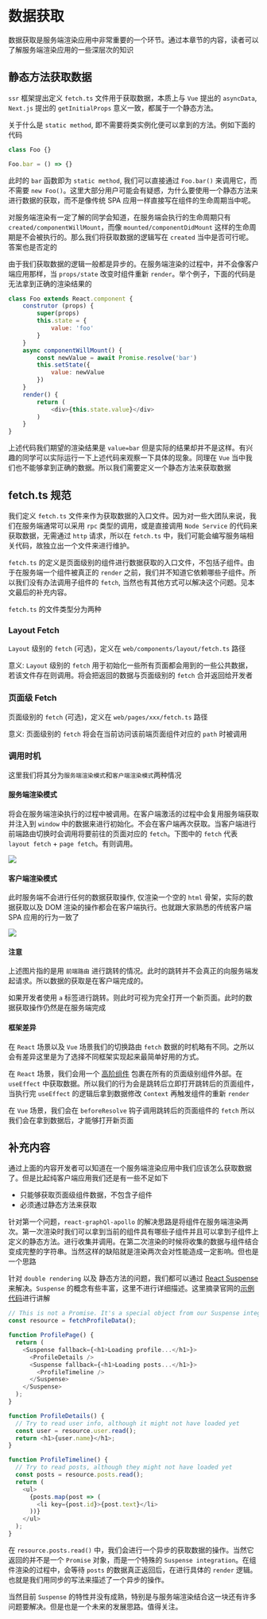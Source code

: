 # 数据获取

数据获取是服务端渲染应用中非常重要的一个环节。通过本章节的内容，读者可以了解服务端渲染应用的一些深层次的知识

## 静态方法获取数据

`ssr` 框架提出定义 `fetch.ts` 文件用于获取数据，本质上与 `Vue` 提出的 `asyncData`, `Next.js` 提出的 `getInitialProps` 意义一致，都属于一个静态方法。

关于什么是 `static method`, 即不需要将类实例化便可以拿到的方法。例如下面的代码

```js
class Foo {}

Foo.bar = () => {}
```

此时的 `bar` 函数即为 `static method`, 我们可以直接通过 `Foo.bar()` 来调用它，而不需要 `new Foo()`。这里大部分用户可能会有疑惑，为什么要使用一个静态方法来进行数据的获取，而不是像传统 SPA 应用一样直接写在组件的生命周期当中呢。

对服务端渲染有一定了解的同学会知道，在服务端会执行的生命周期只有 `created/componentWillMount`，而像 `mounted/componentDidMount` 这样的生命周期是不会被执行的。那么我们将获取数据的逻辑写在 `created` 当中是否可行呢。答案也是否定的

由于我们获取数据的逻辑一般都是异步的。在服务端渲染的过程中，并不会像客户端应用那样，当 `props/state` 改变时组件重新 `render`。举个例子，下面的代码是无法拿到正确的渲染结果的

```js
class Foo extends React.component {
    construtor (props) {
        super(props)
        this.state = {
            value: 'foo'
        }
    }
    async componentWillMount() {
        const newValue = await Promise.resolve('bar')
        this.setState({
            value: newValue
        })
    }
    render() {
        return (
            <div>{this.state.value}</div>
        )
    }
}
```

上述代码我们期望的渲染结果是 `value=bar` 但是实际的结果却并不是这样。有兴趣的同学可以实际运行一下上述代码来观察一下具体的现象。同理在 `Vue` 当中我们也不能够拿到正确的数据。所以我们需要定义一个静态方法来获取数据

## fetch.ts 规范

我们定义 `fetch.ts` 文件来作为获取数据的入口文件。因为对一些大团队来说，我们在服务端通常可以采用 `rpc` 类型的调用，或是直接调用 `Node Service` 的代码来获取数据，无需通过 `http` 请求，所以在 `fetch.ts` 中，我们可能会编写服务端相关代码，故独立出一个文件来进行维护。

`fetch.ts` 的定义是页面级别的组件进行数据获取的入口文件，不包括子组件。由于在服务端一个组件被真正的 `render` 之前，我们并不知道它依赖哪些子组件。所以我们没有办法调用子组件的 `fetch`, 当然也有其他方式可以解决这个问题。见本文最后的补充内容。

`fetch.ts` 的文件类型分为两种

### Layout Fetch

`Layout` 级别的 `fetch` (可选)，定义在 `web/components/layout/fetch.ts` 路径

意义: `Layout` 级别的 `fetch` 用于初始化一些所有页面都会用到的一些公共数据，若该文件存在则调用。将会把返回的数据与页面级别的 `fetch` 合并返回给开发者

### 页面级 Fetch

页面级别的 `fetch` (可选)，定义在 `web/pages/xxx/fetch.ts` 路径

意义: 页面级别的 `fetch` 将会在当前访问该前端页面组件对应的 `path` 时被调用
### 调用时机

这里我们将其分为`服务端渲染模式`和`客户端渲染模式`两种情况

#### 服务端渲染模式

将会在服务端渲染执行的过程中被调用。在客户端激活的过程中会复用服务端获取并注入到 `window` 中的数据来进行初始化。不会在客户端再次获取。当客户端进行前端路由切换时会调用将要前往的页面对应的 `fetch`。下图中的 `fetch` 代表 `layout fetch` + `page fetch`。有则调用。

![](/images/ssr-fetch.png)

#### 客户端渲染模式

此时服务端不会进行任何的数据获取操作, 仅渲染一个空的 `html` 骨架，实际的数据获取以及 DOM 渲染的操作都会在客户端执行。也就跟大家熟悉的传统客户端 SPA 应用的行为一致了

![](/images/csr-fetch.png)

#### 注意

上述图片指的是用 `前端路由` 进行跳转的情况。此时的跳转并不会真正的向服务端发起请求。所以数据的获取是在客户端完成的。

如果开发者使用 `a` 标签进行跳转。则此时可视为完全打开一个新页面。此时的数据获取操作仍然是在服务端完成

#### 框架差异

在 `React` 场景以及 `Vue` 场景我们的切换路由 `fetch` 数据的时机略有不同。之所以会有差异这里是为了选择不同框架实现起来最简单好用的方式。

在 `React` 场景，我们会用一个 [高阶组件](https://github.com/ykfe/ssr/blob/dev/packages/hoc-react/src/wrapComponent.tsx) 包裹在所有的页面级别组件外部。在 `useEffect` 中获取数据。所以我们的行为会是跳转后立即打开跳转后的页面组件，当执行完 `useEffect` 的逻辑后拿到数据修改 `Context` 再触发组件的重新 `render`

在 `Vue` 场景，我们会在 `beforeResolve` 钩子调用跳转后的页面组件的 `fetch` 所以我们会在拿到数据后，才能够打开新页面

## 补充内容

通过上面的内容开发者可以知道在一个服务端渲染应用中我们应该怎么获取数据了。但是比起纯客户端应用我们还是有一些不足如下

- 只能够获取页面级组件数据，不包含子组件
- 必须通过静态方法来获取

针对第一个问题，`react-graphQl-apollo` 的解决思路是将组件在服务端渲染两次。第一次渲染时我们可以拿到当前的组件具有哪些子组件并且可以拿到子组件上定义的静态方法。进行收集并调用。在第二次渲染的时候将收集的数据与组件结合变成完整的字符串。当然这样的缺陷就是渲染两次会对性能造成一定影响。但也是一个思路

针对 `double rendering` 以及 静态方法的问题，我们都可以通过 [React Suspense](https://reactjs.org/docs/concurrent-mode-suspense.html) 来解决。`Suspense` 的概念有些丰富，这里不进行详细描述。这里摘录官网的[示例代码](https://codesandbox.io/s/frosty-hermann-bztrp?file=/src/fakeApi.js)进行讲解

```js
// This is not a Promise. It's a special object from our Suspense integration.
const resource = fetchProfileData();

function ProfilePage() {
  return (
    <Suspense fallback={<h1>Loading profile...</h1>}>
      <ProfileDetails />
      <Suspense fallback={<h1>Loading posts...</h1>}>
        <ProfileTimeline />
      </Suspense>
    </Suspense>
  );
}

function ProfileDetails() {
  // Try to read user info, although it might not have loaded yet
  const user = resource.user.read();
  return <h1>{user.name}</h1>;
}

function ProfileTimeline() {
  // Try to read posts, although they might not have loaded yet
  const posts = resource.posts.read();
  return (
    <ul>
      {posts.map(post => (
        <li key={post.id}>{post.text}</li>
      ))}
    </ul>
  );
}
```

在 `resource.posts.read()` 中，我们会进行一个异步的获取数据的操作。当然它返回的并不是一个 `Promise` 对象，而是一个特殊的 `Suspense integration`。在组件渲染的过程中，会等待 `posts` 的数据真正返回后，在进行具体的 `render` 逻辑。也就是我们用同步的写法来描述了一个异步的操作。

当然目前 `Suspense` 的特性并没有成熟，特别是与服务端渲染结合这一块还有许多问题要解决。但是也是一个未来的发展思路。值得关注。